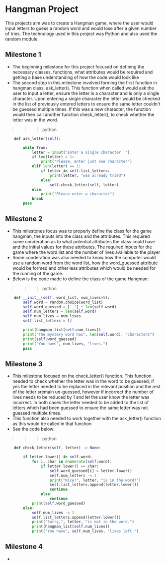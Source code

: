 # Hangman Project
This projects aim was to create a Hangman game, where the user would input letters to guess a random word and would lose after a given number of tries. The technology used in this project was Python and also used the random module.

## Milestone 1
- The beginning milestone for this project focused on defining the necessary classes, functions, what attributes would be required and getting a base understanding of how the code would look like
- The second step in this milestone involved forming the first function in hangman class, ask_letter(). This function when called would ask the user to input a letter, ensure the letter is a character and is only a single character. Upon entering a single character the letter would be checked in the list of previously entered letters to ensure the same letter couldn't be guessed multiple times. If this was a new character, the function would then call another function check_letter(), to check whether the letter was in the word.

>>> python
```python
    def ask_letter(self):

        while True:
            letter = input("Enter a single character: ")
            if len(letter) > 1:
                print("Please, enter just one character")
            elif len(letter) == 1:
                if letter in self.list_letters:
                    print(letter, "was already tried")
                else: 
                    self.check_letter(self, letter)
            else:
                print("Please enter a character")
            break
        pass
```
## Milestone 2
- This milestones focus was to properly define the class for the game hangman, the inputs into the class and the attributes. This required some conderation as to what potential attributes the class could have and the initial values for these attributes. The required inputs for the game where the word list and the number of lives available to the player
- Some conderation was also needed to know how the computer would use a random word from the word list, how the word_guessed attribute would be formed and other less attributes which would be needed for the running of the game.
- Below is the code made to define the class of the game Hangman:

>>> python
```python
    def __init__(self, word_list, num_lives=5):
        self.word = random.choice(word_list)
        self.word_guessed = ['_'] * len(self.word)
        self.num_letters = len(self.word)
        self.num_lives = num_lives
        self.list_letters = []

        print(hangman_list[self.num_lives])
        print("The mystery word has", len(self.word), "characters")
        print(self.word_guessed)
        print("You have", num_lives, "lives.")
        pass
```
## Milestone 3
- This milestone focused on the check_letter() function. This function needed to check whether the letter was in the word to be guessed; if yes the letter needed to be replaced in the relevant position and the rest of the letter sremain un-guessed, however if incorrect the number of lives needs to be reduced by 1 and let the user know the letter was incorrect. In both cases the letter needed to be added to the list of letters which had been guessed to ensure the same letter was not guessed multiple times. 
- This function also needed to work together with the ask_letter() function as this would be called in that function
- See the code below:

>>> python
```python
    def check_letter(self, letter) -> None:

        if letter.lower() in self.word:
            for i, char in enumerate(self.word):
                if letter.lower() == char:
                    self.word_guessed[i] = letter.lower()
                    self.num_letters -= 1
                    print("Nice!", letter, "is in the word!")
                    self.list_letters.append(letter.lower())
                    continue
                else:
                    continue
            print(self.word_guessed)    
        else:
            self.num_lives -= 1
            self.list_letters.append(letter.lower())
            print("Sorry,", letter, "is not in the word.")
            print(hangman_list[self.num_lives])
            print("You have", self.num_lives, "lives left.")
```
## Milestone 4
-
